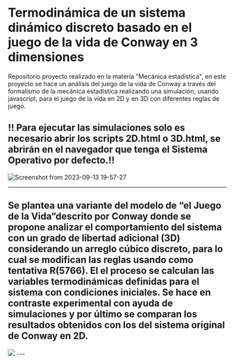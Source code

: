 # Termodinámica de un sistema dinámico discreto basado en el juego de la vida de Conway en 3 dimensiones
Repositorio proyecto realizado en la materia "Mecánica estadística", en este proyecto se hace un análisis del juego de la vida de Conway a través del formalismo de la mecánica estadística realizando una simulación, usando javascript, para el juego de la vida en 2D y en 3D con diferentes reglas de juego. 

**:bangbang: Para ejecutar las simulaciones solo es necesario abrir los scripts 2D.html o 3D.html, se abrirán en el navegador que tenga el Sistema Operativo por defecto.:bangbang:**
---

![Screenshot from 2023-09-13 19-57-27](https://github.com/Jh0mpis/Termodin-mica-de-un-sistema-din-mico-discreto-basado-en-el-juego-de-la-vida-de-Conway/assets/69327674/0161d7e3-d019-4cca-ba38-c5c2eba9069c)

---
Se plantea una variante del modelo de “el Juego de la Vida”descrito por Conway donde se propone analizar el comportamiento del sistema con un grado de libertad adicional (3D) considerando un arreglo cúbico discreto, para lo cual se modifican las reglas usando como tentativa R(5766). El el proceso se calculan las variables termodinámicas definidas para el sistema con condiciones iniciales. Se hace en contraste experimental con ayuda de simulaciones y por último se comparan los resultados obtenidos con los del sistema original de Conway en 2D.
---
<img src = "https://lh3.googleusercontent.com/iZwB2p3rX7D7h-4QWSmKXy-_4FBRVCB8A8vrGwQduZzqfU-1ZMewoumgw3HOTiOsrN3Ax_vnOuUGRFnWuIbGoOWpAnpCoxGqvxg"/>
---
